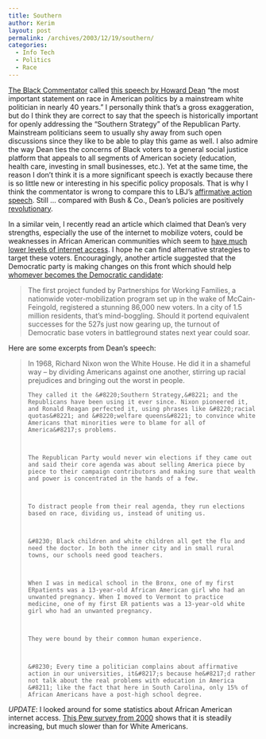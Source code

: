 ```yaml
---
title: Southern
author: Kerim
layout: post
permalink: /archives/2003/12/19/southern/
categories:
  - Info Tech
  - Politics
  - Race
---
```

<a href="http://www.blackcommentator.com/68/68_cover_dean_pf.html" onclick="_gaq.push(['_trackEvent', 'outbound-article', 'http://www.blackcommentator.com/68/68_cover_dean_pf.html', 'The Black Commentator']);" >The Black Commentator</a> called <a href="http://blog.deanforamerica.com/archives/002565.html" onclick="_gaq.push(['_trackEvent', 'outbound-article', 'http://blog.deanforamerica.com/archives/002565.html', 'this speech by Howard Dean']);" >this speech by Howard Dean</a> &#8220;the most important statement on race in American politics by a mainstream white politician in nearly 40 years.&#8221; I personally think that&#8217;s a gross exaggeration, but do I think they are correct to say that the speech is historically important for openly addressing the &#8220;Southern Strategy&#8221; of the Republican Party. Mainstream politicians seem to usually shy away from such open discussions since they like to be able to play this game as well. I also admire the way Dean ties the concerns of Black voters to a general social justice platform that appeals to all segments of American society (education, health care, investing in small businesses, etc.). Yet at the same time, the reason I don&#8217;t think it is a more significant speech is exactly because there is so little new or interesting in his specific policy proposals. That is why I think the commentator is wrong to compare this to LBJ&#8217;s <a href="http://www.lbjlib.utexas.edu/johnson/archives.hom/speeches.hom/650604.asp" onclick="_gaq.push(['_trackEvent', 'outbound-article', 'http://www.lbjlib.utexas.edu/johnson/archives.hom/speeches.hom/650604.asp', 'affirmative action speech']);" >affirmative action speech</a>. Still &#8230; compared with Bush & Co., Dean&#8217;s policies are positively <a href="http://www.thenation.com/doc.mhtml?i=20040105&#38;s=krugman " onclick="_gaq.push(['_trackEvent', 'outbound-article', 'http://www.thenation.com/doc.mhtml?i=20040105&s=krugman ', 'revolutionary']);" >revolutionary</a>.

In a similar vein, I recently read an article which claimed that Dean&#8217;s very strengths, especially the use of the internet to mobilize voters, could be weaknesses in African American communities which seem to <a href="http://www.washingtonpost.com/ac2/wp-dyn/A58554-2003Dec12?language=printer" onclick="_gaq.push(['_trackEvent', 'outbound-article', 'http://www.washingtonpost.com/ac2/wp-dyn/A58554-2003Dec12?language=printer', 'have much lower levels of internet access']);" >have much lower levels of internet access</a>. I hope he can find alternative strategies to target these voters. Encouragingly, another article suggested that the Democratic party is making changes on this front which should help <a href="http://www.prospect.org/print/V14/11/meyerson-h.html" onclick="_gaq.push(['_trackEvent', 'outbound-article', 'http://www.prospect.org/print/V14/11/meyerson-h.html', 'whomever becomes the Democratic candidate']);" >whomever becomes the Democratic candidate</a>:


>   The first project funded by Partnerships for Working Families, a nationwide voter-mobilization program set up in the wake of McCain-Feingold, registered a stunning 86,000 new voters. In a city of 1.5 million residents, that&#8217;s mind-boggling. Should it portend equivalent successes for the 527s just now gearing up, the turnout of Democratic base voters in battleground states next year could soar.


Here are some excerpts from Dean&#8217;s speech:


>   In 1968, Richard Nixon won the White House. He did it in a shameful way &#8211; by dividing Americans against one another, stirring up racial prejudices and bringing out the worst in people. 
>   
>   
>     They called it the &#8220;Southern Strategy,&#8221; and the Republicans have been using it ever since. Nixon pioneered it, and Ronald Reagan perfected it, using phrases like &#8220;racial quotas&#8221; and &#8220;welfare queens&#8221; to convince white Americans that minorities were to blame for all of America&#8217;s problems.
>   
>   
>   
>     The Republican Party would never win elections if they came out and said their core agenda was about selling America piece by piece to their campaign contributors and making sure that wealth and power is concentrated in the hands of a few.
>   
>   
>   
>     To distract people from their real agenda, they run elections based on race, dividing us, instead of uniting us.
>   
>   
>   
>     &#8230; Black children and white children all get the flu and need the doctor. In both the inner city and in small rural towns, our schools need good teachers.
>   
>   
>   
>     When I was in medical school in the Bronx, one of my first ERpatients was a 13-year-old African American girl who had an unwanted pregnancy. When I moved to Vermont to practice medicine, one of my first ER patients was a 13-year-old white girl who had an unwanted pregnancy.
>   
>   
>   
>     They were bound by their common human experience.
>   
>   
>   
>     &#8230; Every time a politician complains about affirmative action in our universities, it&#8217;s because he&#8217;d rather not talk about the real problems with education in America &#8211; like the fact that here in South Carolina, only 15% of African Americans have a post-high school degree.
>   


*UPDATE*: I looked around for some statistics about African American internet access. <a href="http://www.media-awareness.ca/english/resources/research_documents/statistics/internet/african_americans_net.cfm" onclick="_gaq.push(['_trackEvent', 'outbound-article', 'http://www.media-awareness.ca/english/resources/research_documents/statistics/internet/african_americans_net.cfm', 'This Pew survey  from 2000']);" >This Pew survey from 2000</a> shows that it is steadily increasing, but much slower than for White Americans.

